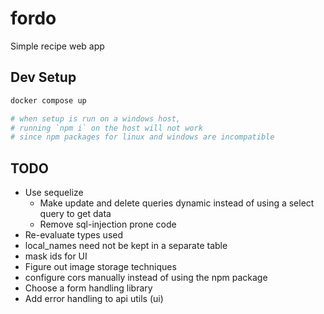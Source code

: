 # fordo

Simple recipe web app

## Dev Setup

```sh
docker compose up

# when setup is run on a windows host,
# running `npm i` on the host will not work
# since npm packages for linux and windows are incompatible
```

## TODO

- Use sequelize
  - Make update and delete queries dynamic instead of using a select query to get data
  - Remove sql-injection prone code
- Re-evaluate types used
- local_names need not be kept in a separate table
- mask ids for UI
- Figure out image storage techniques
- configure cors manually instead of using the npm package
- Choose a form handling library
- Add error handling to api utils (ui)
